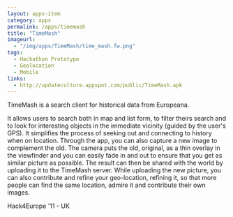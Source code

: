 ```yaml
---
layout: apps-item
category: apps
permalink: /apps/timemash
title: "TimeMash"
imageurl:
  - "/img/apps/TimeMash/time_mash.fw.png"
tags:
  - Hackathon Prototype
  - Geolocation
  - Mobile
links:
  - http://updateculture.appspot.com/public/TimeMash.apk
---
```


TimeMash is a search client for historical data from Europeana. 

It allows users to search both in map and list form, to filter theirs search and to look for interesting objects in the immediate vicinity (guided by the user's GPS). It simplifies the process of seeking out and connecting to history when on location. Through the app, you can also capture a new image to complement the old. The camera puts the old, original, as a thin overlay in the viewfinder and you can easily fade in and out to ensure that you get as similar picture as possible. The result can then be shared with the world by uploading it to the TimeMash server. While uploading the new picture, you can also contribute and refine your geo-location, refining it, so that more people can find the same location, admire it and contribute their own images.

Hack4Europe '11 - UK
